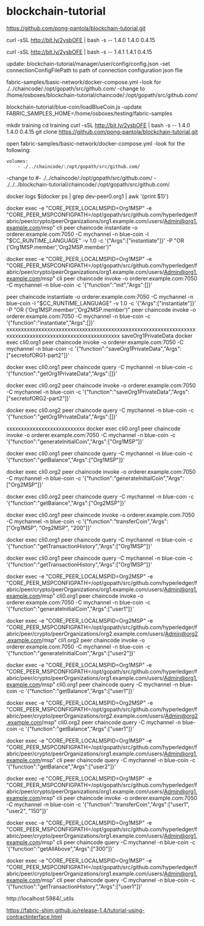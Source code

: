 # blockchain-tutorial

https://github.com/pong-pantola/blockchain-tutorial.git

curl -sSL http://bit.ly/2ysbOFE | bash -s -- 1.4.0 1.4.0 0.4.15

curl -sSL http://bit.ly/2ysbOFE | bash -s -- 1.4.1 1.4.1 0.4.15

update:
blockchain-tutorial/manager/user/config/config.json
  -set connectionConfigFilePath to path of connection configuration json flie
  
fabric-samples/basic-network/docker-compose.yml
  -look for   ./../chaincode/:/opt/gopath/src/github.com/
  -change to  /home/osboxes/blockchain-tutorial/chaincode/:/opt/gopath/src/github.com/
  
blockchain-tutorial/blue-coin/loadBlueCoin.js
  -update FABRIC_SAMPLES_HOME=/home/osboxes/testing/fabric-samples



mkdir training
cd training
curl -sSL http://bit.ly/2ysbOFE | bash -s -- 1.4.0 1.4.0 0.4.15
git clone https://github.com/pong-pantola/blockchain-tutorial.git

open fabric-samples/basic-network/docker-compose.yml
  -look for the following:

    volumes:
        - ./../chaincode/:/opt/gopath/src/github.com/

  -change to
        #- ./../chaincode/:/opt/gopath/src/github.com/
        - ./../../blockchain-tutorial/chaincode/:/opt/gopath/src/github.com/


docker logs $(docker ps | grep  dev-peer0.org1 | awk '{print $1}')



docker exec -e "CORE_PEER_LOCALMSPID=Org1MSP" -e "CORE_PEER_MSPCONFIGPATH=/opt/gopath/src/github.com/hyperledger/fabric/peer/crypto/peerOrganizations/org1.example.com/users/Admin@org1.example.com/msp" cli peer chaincode instantiate -o orderer.example.com:7050 -C mychannel -n blue-coin -l "$CC_RUNTIME_LANGUAGE" -v 1.0 -c '{"Args":["instantiate"]}' -P "OR ('Org1MSP.member','Org2MSP.member')"

docker exec -e "CORE_PEER_LOCALMSPID=Org1MSP" -e "CORE_PEER_MSPCONFIGPATH=/opt/gopath/src/github.com/hyperledger/fabric/peer/crypto/peerOrganizations/org1.example.com/users/Admin@org1.example.com/msp" cli peer chaincode invoke -o orderer.example.com:7050 -C mychannel -n blue-coin -c '{"function":"init","Args":[]}'

peer chaincode instantiate -o orderer.example.com:7050 -C mychannel -n blue-coin -l "$CC_RUNTIME_LANGUAGE" -v 1.0 -c '{"Args":["instantiate"]}' -P "OR ('Org1MSP.member','Org2MSP.member')"
peer chaincode invoke -o orderer.example.com:7050 -C mychannel -n blue-coin -c '{"function":"instantiate","Args":[]}'
xxxxxxxxxxxxxxxxxxxxxxxxxxxxxxxxxxxxxxxxxxxxxxxxxxxxxxxxxxxxxxxxxxxxxxxxxxxxxxxxxxxxxxxxxxxxxxxxxxxxxxxx
saveOrg1PrivateData
docker exec cli0.org1 peer chaincode invoke -o orderer.example.com:7050 -C mychannel -n blue-coin -c '{"function":"saveOrg1PrivateData","Args":["secretofORG1-part2"]}'

docker exec cli0.org1 peer chaincode query -C mychannel -n blue-coin -c '{"function":"getOrg1PrivateData","Args":[]}'

docker exec cli0.org2 peer chaincode invoke -o orderer.example.com:7050 -C mychannel -n blue-coin -c '{"function":"saveOrg1PrivateData","Args":["secretofORG2-part2"]}'

docker exec cli0.org2 peer chaincode query -C mychannel -n blue-coin -c '{"function":"getOrg1PrivateData","Args":[]}'

xxxxxxxxxxxxxxxxxxxxxxxxxxx
docker exec cli0.org1 peer chaincode invoke -o orderer.example.com:7050 -C mychannel -n blue-coin -c '{"function":"generateInitialCoin","Args":["Org1MSP"]}'


docker exec cli0.org1 peer chaincode query -C mychannel -n blue-coin -c '{"function":"getBalance","Args":["Org1MSP"]}'


docker exec cli0.org2 peer chaincode invoke -o orderer.example.com:7050 -C mychannel -n blue-coin -c '{"function":"generateInitialCoin","Args":["Org2MSP"]}'


docker exec cli0.org2 peer chaincode query -C mychannel -n blue-coin -c '{"function":"getBalance","Args":["Org2MSP"]}'


docker exec cli0.org1 peer chaincode invoke -o orderer.example.com:7050 -C mychannel -n blue-coin -c '{"function":"transferCoin","Args":["Org1MSP", "Org2MSP", "200"]}'



docker exec cli0.org1 peer chaincode query -C mychannel -n blue-coin -c '{"function":"getTransactionHistory","Args":["Org1MSP"]}'




docker exec cli0.org1 peer chaincode query -C mychannel -n blue-coin -c '{"function":"getTransactionHistory","Args":["Org1MSP"]}'








docker exec -e "CORE_PEER_LOCALMSPID=Org2MSP" -e "CORE_PEER_MSPCONFIGPATH=/opt/gopath/src/github.com/hyperledger/fabric/peer/crypto/peerOrganizations/org1.example.com/users/Admin@org1.example.com/msp" cli0.org1 peer chaincode invoke -o orderer.example.com:7050 -C mychannel -n blue-coin -c '{"function":"generateInitialCoin","Args":["user1"]}'



docker exec -e "CORE_PEER_LOCALMSPID=Org2MSP" -e "CORE_PEER_MSPCONFIGPATH=/opt/gopath/src/github.com/hyperledger/fabric/peer/crypto/peerOrganizations/org2.example.com/users/Admin@org2.example.com/msp" cli1.org2 peer chaincode invoke -o orderer.example.com:7050 -C mychannel -n blue-coin -c '{"function":"generateInitialCoin","Args":["user2"]}'

docker exec -e "CORE_PEER_LOCALMSPID=Org1MSP" -e "CORE_PEER_MSPCONFIGPATH=/opt/gopath/src/github.com/hyperledger/fabric/peer/crypto/peerOrganizations/org1.example.com/users/Admin@org1.example.com/msp" cli0.org1 peer chaincode query -C mychannel -n blue-coin -c '{"function":"getBalance","Args":["user1"]}'

docker exec -e "CORE_PEER_LOCALMSPID=Org2MSP" -e "CORE_PEER_MSPCONFIGPATH=/opt/gopath/src/github.com/hyperledger/fabric/peer/crypto/peerOrganizations/org2.example.com/users/Admin@org2.example.com/msp" cli0.org2 peer chaincode query -C mychannel -n blue-coin -c '{"function":"getBalance","Args":["user1"]}'


docker exec -e "CORE_PEER_LOCALMSPID=Org1MSP" -e "CORE_PEER_MSPCONFIGPATH=/opt/gopath/src/github.com/hyperledger/fabric/peer/crypto/peerOrganizations/org1.example.com/users/Admin@org1.example.com/msp" cli peer chaincode query -C mychannel -n blue-coin -c '{"function":"getBalance","Args":["user2"]}'


docker exec -e "CORE_PEER_LOCALMSPID=Org1MSP" -e "CORE_PEER_MSPCONFIGPATH=/opt/gopath/src/github.com/hyperledger/fabric/peer/crypto/peerOrganizations/org1.example.com/users/Admin@org1.example.com/msp" cli peer chaincode invoke -o orderer.example.com:7050 -C mychannel -n blue-coin -c '{"function":"transferCoin","Args":["user1", "user2", "150"]}'


docker exec -e "CORE_PEER_LOCALMSPID=Org1MSP" -e "CORE_PEER_MSPCONFIGPATH=/opt/gopath/src/github.com/hyperledger/fabric/peer/crypto/peerOrganizations/org1.example.com/users/Admin@org1.example.com/msp" cli peer chaincode query -C mychannel -n blue-coin -c '{"function":"getAllAbove","Args":["300"]}'

docker exec -e "CORE_PEER_LOCALMSPID=Org1MSP" -e "CORE_PEER_MSPCONFIGPATH=/opt/gopath/src/github.com/hyperledger/fabric/peer/crypto/peerOrganizations/org1.example.com/users/Admin@org1.example.com/msp" cli peer chaincode query -C mychannel -n blue-coin -c '{"function":"getTransactionHistory","Args":["user1"]}'


http://localhost:5984/_utils

https://fabric-shim.github.io/release-1.4/tutorial-using-contractinterface.html

